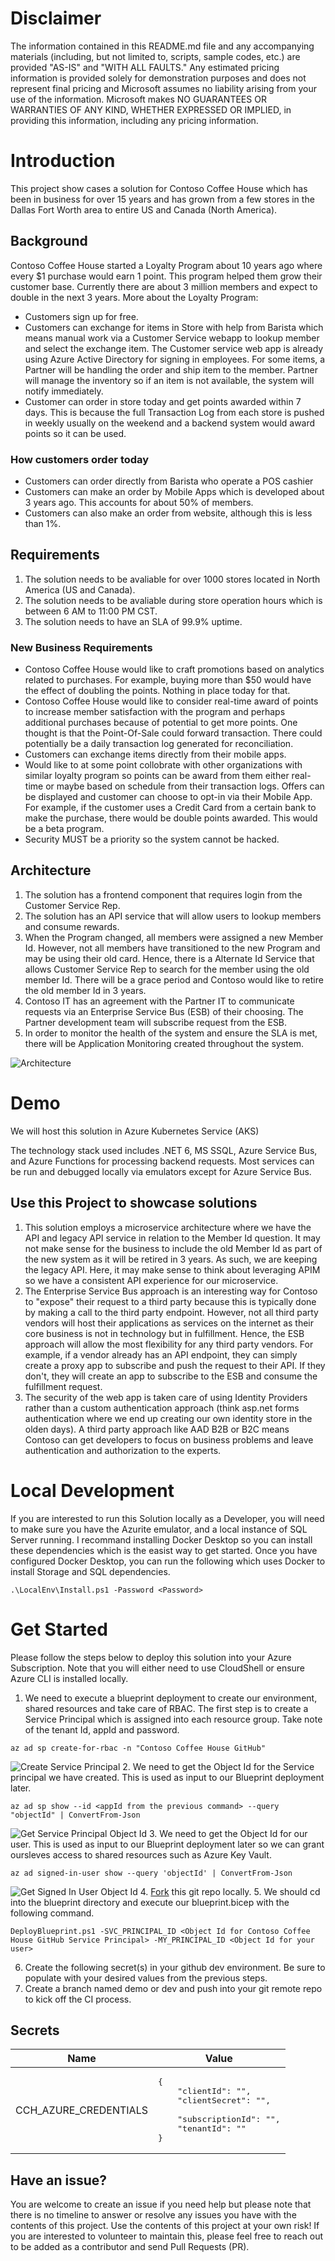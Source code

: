 # Disclaimer
The information contained in this README.md file and any accompanying materials (including, but not limited to, scripts, sample codes, etc.) are provided "AS-IS" and "WITH ALL FAULTS." Any estimated pricing information is provided solely for demonstration purposes and does not represent final pricing and Microsoft assumes no liability arising from your use of the information. Microsoft makes NO GUARANTEES OR WARRANTIES OF ANY KIND, WHETHER EXPRESSED OR IMPLIED, in providing this information, including any pricing information.

# Introduction 
This project show cases a solution for Contoso Coffee House which has been in business for over 15 years and has grown from a few stores in the Dallas Fort Worth area to entire US and Canada (North America).

## Background
Contoso Coffee House started a Loyalty Program about 10 years ago where every $1 purchase would earn 1 point. This program helped them grow their customer base. Currently there are about 3 million members and expect to double in the next 3 years. More about the Loyalty Program:

* Customers sign up for free.
* Customers can exchange for items in Store with help from Barista which means manual work via a Customer Service webapp to lookup member and select the exchange item. The Customer service web app is already using Azure Active Directory for signing in employees. For some items, a Partner will be handling the order and ship item to the member. Partner will manage the inventory so if an item is not available, the system will notify immediately.
* Customer can order in store today and get points awarded within 7 days. This is because the full Transaction Log from each store is pushed in weekly usually on the weekend and a backend system would award points so it can be used.

### How customers order today
* Customers can order directly from Barista who operate a POS cashier
* Customers can make an order by Mobile Apps which is developed about 3 years ago. This accounts for about 50% of members.
* Customers can also make an order from website, although this is less than 1%.

## Requirements
1. The solution needs to be avaliable for over 1000 stores located in North America (US and Canada).
2. The solution needs to be avaliable during store operation hours which is between 6 AM to 11:00 PM CST.
3. The solution needs to have an SLA of 99.9% uptime.

### New Business Requirements
* Contoso Coffee House would like to craft promotions based on analytics related to purchases. For example, buying more than $50 would have the effect of doubling the points. Nothing in place today for that.
* Contoso Coffee House would like to consider real-time award of points to increase member satisfaction with the program and perhaps additional purchases because of potential to get more points. One thought is that the Point-Of-Sale could forward transaction. There could potentially be a daily transaction log generated for reconciliation.
* Customers can exchange items directly from their mobile apps.
* Would like to at some point collobrate with other organizations with similar loyalty program so points can be award from them either real-time or maybe based on schedule from their transaction logs. Offers can be displayed and customer can choose to opt-in via their Mobile App. For example, if the customer uses a Credit Card from a certain bank to make the purchase, there would be double points awarded. This would be a beta program.
* Security MUST be a priority so the system cannot be hacked.

## Architecture
1. The solution has a frontend component that requires login from the Customer Service Rep.
2. The solution has an API service that will allow users to lookup members and consume rewards.
3. When the Program changed, all members were assigned a new Member Id. However, not all members have transitioned to the new Program and may be using their old card. Hence, there is a Alternate Id Service that allows Customer Service Rep to search for the member using the old member Id. There will be a grace period and Contoso would like to retire the old member Id in 3 years.
4. Contoso IT has an agreement with the Partner IT to communicate requests via an Enterprise Service Bus (ESB) of their choosing. The Partner development team will subscribe request from the ESB.
5. In order to monitor the health of the system and ensure the SLA is met, there will be Application Monitoring created throughout the system.

![Architecture](/Architecture/Solution.png)

# Demo
We will host this solution in Azure Kubernetes Service (AKS)

The technology stack used includes .NET 6, MS SSQL, Azure Service Bus, and Azure Functions for processing backend requests. Most services can be run and debugged locally via emulators except for Azure Service Bus.

## Use this Project to showcase solutions
1. This solution employs a microservice architecture where we have the API and legacy API service in relation to the Member Id question. It may not make sense for the business to include the old Member Id as part of the new system as it will be retired in 3 years. As such, we are keeping the legacy API. Here, it may make sense to think about leveraging APIM so we have a consistent API experience for our microservice.
2. The Enterprise Service Bus approach is an interesting way for Contoso to "expose" their request to a third party because this is typically done by making a call to the third party endpoint. However, not all third party vendors will host their applications as services on the internet as their core business is not in technology but in fulfillment. Hence, the ESB approach will allow the most flexibility for any third party vendors. For example, if a vendor already has an API endpoint, they can simply create a proxy app to subscribe and push the request to their API. If they don't, they will create an app to subscribe to the ESB and consume the fulfillment request.
3. The security of the web app is taken care of using Identity Providers rather than a custom authentication approach (think asp.net forms authentication where we end up creating our own identity store in the olden days). A third party approach like AAD B2B or B2C means Contoso can get developers to focus on business problems and leave authentication and authorization to the experts.

# Local Development
If you are interested to run this Solution locally as a Developer, you will need to make sure you have the Azurite emulator, and a local instance of SQL Server running. I recommand installing Docker Desktop so you can install these dependencies which is the easist way to get started. Once you have configured Docker Desktop, you can run the following which uses Docker to install Storage and SQL dependencies.

```
.\LocalEnv\Install.ps1 -Password <Password>
```

# Get Started
Please follow the steps below to deploy this solution into your Azure Subscription. Note that you will either need to use CloudShell or ensure Azure CLI is installed locally.

1. We need to execute a blueprint deployment to create our environment, shared resources and take care of RBAC. The first step is to create a Service Principal which is assigned into each resource group. Take note of the tenant Id, appId and password.
```
az ad sp create-for-rbac -n "Contoso Coffee House GitHub"
```
![Create Service Principal](/doc/CreateServicePrincipal.png)
2. We need to get the Object Id for the Service principal we have created. This is used as input to our Blueprint deployment later.
```
az ad sp show --id <appId from the previous command> --query "objectId" | ConvertFrom-Json
```
![Get Service Principal Object Id](/doc/GetServicePrincipalObjectId.png)
3. We need to get the Object Id for our user. This is used as input to our Blueprint deployment later so we can grant oursleves access to shared resources such as Azure Key Vault.
```
az ad signed-in-user show --query 'objectId' | ConvertFrom-Json
```
![Get Signed In User Object Id](/doc/GetSignedInUserObjectId.png)
4. [Fork](https://docs.github.com/en/get-started/quickstart/fork-a-repo) this git repo locally.
5. We should cd into the blueprint directory and execute our blueprint.bicep with the following command.
```
DeployBlueprint.ps1 -SVC_PRINCIPAL_ID <Object Id for Contoso Coffee House GitHub Service Principal> -MY_PRINCIPAL_ID <Object Id for your user>
```
6. Create the following secret(s) in your github dev environment. Be sure to populate with your desired values from the previous steps. 
7. Create a branch named demo or dev and push into your git remote repo to kick off the CI process.

## Secrets
| Name | Value |
| --- | --- |
| CCH_AZURE_CREDENTIALS | <pre>{<br/>&nbsp;&nbsp;&nbsp;&nbsp;"clientId": "",<br/>&nbsp;&nbsp;&nbsp;&nbsp;"clientSecret": "", <br/>&nbsp;&nbsp;&nbsp;&nbsp;"subscriptionId": "",<br/>&nbsp;&nbsp;&nbsp;&nbsp;"tenantId": "" <br/>}</pre> |

## Have an issue?
You are welcome to create an issue if you need help but please note that there is no timeline to answer or resolve any issues you have with the contents of this project. Use the contents of this project at your own risk! If you are interested to volunteer to maintain this, please feel free to reach out to be added as a contributor and send Pull Requests (PR).